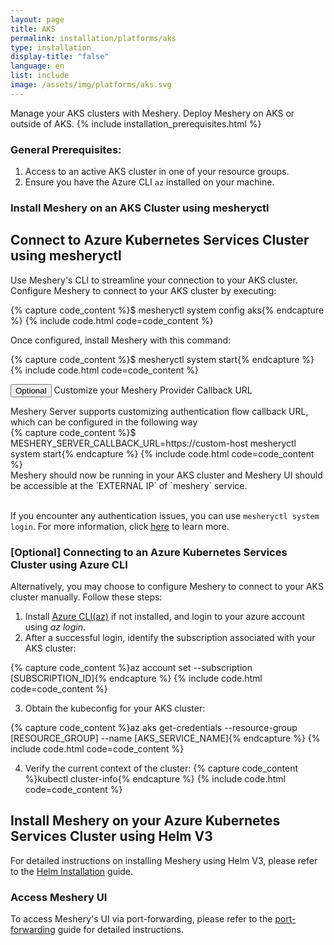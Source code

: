 ```yaml
---
layout: page
title: AKS
permalink: installation/platforms/aks
type: installation
display-title: "false"
language: en
list: include
image: /assets/img/platforms/aks.svg
---
```

Manage your AKS clusters with Meshery. Deploy Meshery on AKS or outside of AKS.
{% include installation_prerequisites.html %}

### General Prerequisites:
1. Access to an active AKS cluster in one of your resource groups.
2. Ensure you have the Azure CLI `az` installed on your machine.

### Install Meshery on an AKS Cluster using mesheryctl

## Connect to Azure Kubernetes Services Cluster using mesheryctl

Use Meshery's CLI to streamline your connection to your AKS cluster. Configure Meshery to connect to your AKS cluster by executing:

{% capture code_content %}$ mesheryctl system config aks{% endcapture %}
{% include code.html code=code_content %}
 <br>

Once configured, install Meshery with this command:

{% capture code_content %}$ mesheryctl system start{% endcapture %}
{% include code.html code=code_content %}
 <br>

<button class="toggle-button" onclick="HideToggleFunction()">Optional</button> Customize your Meshery Provider Callback URL

<div id="hiddendiv">
Meshery Server supports customizing authentication flow callback URL, which can be configured in the following way
<br>
{% capture code_content %}$ MESHERY_SERVER_CALLBACK_URL=https://custom-host mesheryctl system start{% endcapture %}
{% include code.html code=code_content %}
 <br>
Meshery should now be running in your AKS cluster and Meshery UI should be accessible at the `EXTERNAL IP` of `meshery` service.
<br/>
</div>
<br/>

If you encounter any authentication issues, you can use `mesheryctl system login`. For more information, click [here](/guides/mesheryctl/authenticate-with-meshery-via-cli) to learn more.

### [Optional] Connecting to an Azure Kubernetes Services Cluster using Azure CLI

Alternatively, you may choose to configure Meshery to connect to your AKS cluster manually. Follow these steps:

1. Install [Azure CLI(az)](https://docs.microsoft.com/en-us/cli/azure/install-azure-cli) if not installed, and login to your azure account using _az login_.
2. After a successful login, identify the subscription associated with your AKS cluster:

{% capture code_content %}az account set --subscription [SUBSCRIPTION_ID]{% endcapture %}
{% include code.html code=code_content %}
<br />

3. Obtain the kubeconfig for your AKS cluster:

{% capture code_content %}az aks get-credentials --resource-group [RESOURCE_GROUP] --name [AKS_SERVICE_NAME]{% endcapture %}
{% include code.html code=code_content %}
<br />

4. Verify the current context of the cluster:
{% capture code_content %}kubectl cluster-info{% endcapture %}
{% include code.html code=code_content %}

## Install Meshery on your Azure Kubernetes Services Cluster using Helm V3

For detailed instructions on installing Meshery using Helm V3, please refer to the [Helm Installation](/installation/helm) guide.
<br />

### Access Meshery UI

To access Meshery's UI via port-forwarding, please refer to the [port-forwarding](/services/port-forward) guide for detailed instructions.